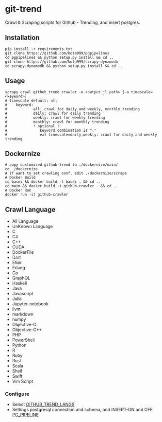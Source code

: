 # git-trend
Crawl & Scraping scripts for Github - Trending, and insert postgres.

## Installation

    pip install -r requirements.txt
    git clone https://github.com/kota999/pgpipelines
    cd pgpipelines && python setup.py install && cd ..
    git clone https://github.com/kota999/scrapy-dynamodb
    cd scrapy-dynamodb && python setup.py install && cd ..

## Usage

    scrapy crawl github_trend_crawler -o <output_jl_path> [-a timescale=<keyword>]
    # timescale default: all
    #    keyword:
    #            all: crawl for daily and weekly, monthly trending
    #            daily: crawl for daily trending
    #            weekly: crawl for weekly trending
    #            monthly: crawl for monthly trending
    #            ! optional !
    #               keyword combination is ","
    #               ex) timescale=daily,weekly: crawl for daily and weekly trending

## Dockernize

    # copy customized github-trend to ./dockernize/main/
    cd ./dockernize
    # if want to set crawling conf, edit ./dockernize/scrape
    # Docker Build
    cd basei && docker build -t basei . && cd ..
    cd main && docker build -t github-crawler . && cd ..
    # Docker Run
    docker run -it github-crawler

## Crawl Language
 + All Language
 + UnKnown Language
 + C
 + C#
 + C++
 + CUDA
 + DockerFile
 + Dart
 + Elixir
 + Erlang
 + Go
 + GraphQL
 + Haskell
 + Java
 + Javascript
 + Julia
 + Jupyter-notebook
 + llvm
 + markdown
 + numpy
 + Objective-C
 + Objective-C++
 + PHP
 + PowerShell
 + Python
 + R
 + Ruby
 + Rust
 + Scala
 + Shell
 + Swift
 + Vim Script

### Configure
 + Select [GITHUB_TREND_LANGS](github_rookie/settings.py)
 + Settings postgresql connection and schema, and INSERT-ON and OFF [PG_PIPELINE](github_rookie/settings.py)
